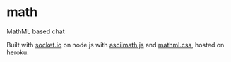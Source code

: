 math
====

MathML based chat

Built with [socket.io](http://socket.io) on node.js with [asciimath.js](http://mathcs.chapman.edu/~jipsen/mathml/asciimath.html) and [mathml.css](https://github.com/fred-wang/mathml.css/blob/master/mathml.css), hosted on heroku.
